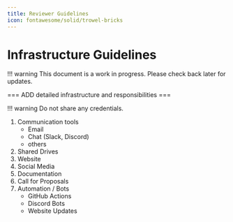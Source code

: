 ```yaml
---
title: Reviewer Guidelines
icon: fontawesome/solid/trowel-bricks
---
```

# Infrastructure Guidelines

!!! warning
    This document is a work in progress. Please check back later for updates.

=== ADD detailed infrastructure and responsibilities ===

!!! warning
    Do not share any credentials.

1. Communication tools
    - Email
    - Chat (Slack, Discord)
    - others
2. Shared Drives
3. Website
4. Social Media
5. Documentation
6. Call for Proposals
7. Automation / Bots
    - GitHub Actions
    - Discord Bots
    - Website Updates